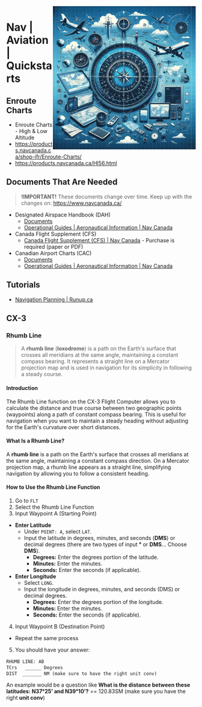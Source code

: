 <img src="assets/nav.webp" alt="Aviation Nav" style="width: 380px;" align="right">

# Nav | Aviation | Quickstarts

## Enroute Charts
- Enroute Charts - High & Low Altitude
- https://products.navcanada.ca/shop-ifr/Enroute-Charts/
- https://products.navcanada.ca/HI56.html

## Documents That Are Needed

> **!IMPORTANT!** These documents change over time. Keep up with the changes on: https://www.navcanada.ca/

- Designated Airspace Handbook (DAH)
  - [Documents](./Documents/dah20240125.pdf)
  - [Operational Guides | Aeronautical Information | Nav Canada](https://www.navcanada.ca/en/aeronautical-information/operational-guides.aspx#093dcf9f312e43df922dec86e7f295d7)
- Canada Flight Supplement (CFS)
  - [Canada Flight Supplement (CFS) | Nav Canada](https://products.navcanada.ca/shop-vfr/Canada-Flight-Supplement/) - Purchase is required (paper or PDF)
- Canadian Airport Charts (CAC)
  - [Documents](./Documents/cac_05jan.pdf)
  - [Operational Guides | Aeronautical Information | Nav Canada](https://www.navcanada.ca/en/aeronautical-information/operational-guides.aspx#093dcf9f312e43df922dec86e7f295d7)

## Tutorials
- [Navigation Planning | Runup.ca](https://www.runup.ca/topic/navigation-log/)

## CX-3
### Rhumb Line
> A **rhumb line** (**loxodrome**) is a path on the Earth's surface that crosses all meridians at the same angle, maintaining a constant compass bearing. It represents a straight line on a Mercator projection map and is used in navigation for its simplicity in following a steady course.

#### Introduction
The Rhumb Line function on the CX-3 Flight Computer allows you to calculate the distance and true course between two geographic points (waypoints) along a path of constant compass bearing. This is useful for navigation when you want to maintain a steady heading without adjusting for the Earth's curvature over short distances.

#### What Is a Rhumb Line?
A **rhumb line** is a path on the Earth's surface that crosses all meridians at the same angle, maintaining a constant compass direction. On a Mercator projection map, a rhumb line appears as a straight line, simplifying navigation by allowing you to follow a consistent heading.

#### How to Use the Rhumb Line Function
1. Go to `FLT`
2. Select the Rhumb Line Function
3. Input Waypoint A (Starting Point)
  - **Enter Latitude**
    - Under `POINT: A`, select `LAT`.
    - Input the latitude in degrees, minutes, and seconds (**DMS**) or decimal degrees (there are two types of input **°** or **DMS**... Choose **DMS**).
      - **Degrees:** Enter the degrees portion of the latitude.
      - **Minutes:** Enter the minutes.
      - **Seconds:** Enter the seconds (if applicable).
  - **Enter Longitude**
    - Select `LONG`.
    - Input the longitude in degrees, minutes, and seconds (DMS) or decimal degrees.
      - **Degrees:** Enter the degrees portion of the longitude.
      - **Minutes:** Enter the minutes.
      - **Seconds:** Enter the seconds (if applicable).
4. Input Waypoint B (Destination Point)
  - Repeat the same process
5. You should have your answer:
```
RHUMB LINE: AB
TCrs   ______ Degrees
DIST  _______ NM (make sure to have the right unit conv)
```

An example would be a question like **What is the distance between these latitudes: N37°25’ and N39°10’?** == 120.83SM (make sure you have the right **unit conv**)
